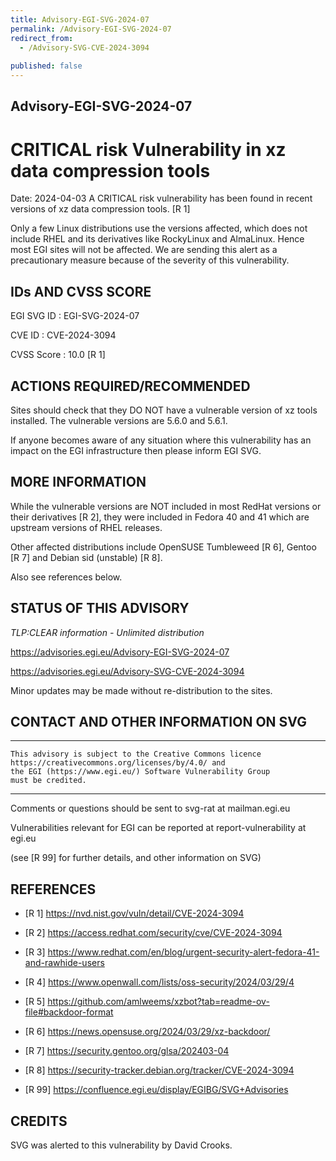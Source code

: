 ```yaml
---
title: Advisory-EGI-SVG-2024-07
permalink: /Advisory-EGI-SVG-2024-07
redirect_from:
  - /Advisory-SVG-CVE-2024-3094
  
published: false
---
```


## Advisory-EGI-SVG-2024-07

# CRITICAL risk Vulnerability in xz data compression tools

Date:        2024-04-03
A CRITICAL risk vulnerability has been found in recent versions of xz data
compression tools. [R 1] 

Only a few Linux distributions use the versions affected, which does not
include RHEL and its derivatives like RockyLinux and AlmaLinux. 
Hence most EGI sites will not be affected. 
We are sending this alert as a precautionary measure because of the 
severity of this vulnerability.


## IDs AND CVSS SCORE 

EGI SVG ID : EGI-SVG-2024-07
    
CVE ID     : CVE-2024-3094

CVSS Score : 10.0 [R 1]
    

## ACTIONS REQUIRED/RECOMMENDED

Sites should check that they DO NOT have a vulnerable version of xz tools
installed. The vulnerable versions are 5.6.0 and 5.6.1.

If anyone becomes aware of any situation where this vulnerability has an 
impact on the EGI infrastructure then please inform EGI SVG.

## MORE INFORMATION

While the vulnerable versions are NOT included in most RedHat versions or 
their derivatives [R 2], they were included in Fedora 40 and 41 which are 
upstream versions of RHEL releases.

Other affected distributions include OpenSUSE Tumbleweed [R 6], 
Gentoo [R 7] and Debian sid (unstable) [R 8].

Also see references below.
   
## STATUS OF THIS ADVISORY
    
_TLP:CLEAR information - Unlimited distribution_
                   
https://advisories.egi.eu/Advisory-EGI-SVG-2024-07 

https://advisories.egi.eu/Advisory-SVG-CVE-2024-3094 

Minor updates may be made without re-distribution to the sites.

## CONTACT AND OTHER INFORMATION ON SVG

-----------------------------
    This advisory is subject to the Creative Commons licence 
    https://creativecommons.org/licenses/by/4.0/ and
    the EGI (https://www.egi.eu/) Software Vulnerability Group 
    must be credited.
-----------------------------
    
Comments or questions should be sent to
	svg-rat at mailman.egi.eu

Vulnerabilities relevant for EGI can be reported at
	report-vulnerability at egi.eu
    
(see [R 99] for further details, and other information on SVG)
    
    
## REFERENCES

- [R 1] <https://nvd.nist.gov/vuln/detail/CVE-2024-3094>

- [R 2] <https://access.redhat.com/security/cve/CVE-2024-3094>

- [R 3] <https://www.redhat.com/en/blog/urgent-security-alert-fedora-41-and-rawhide-users>

- [R 4] <https://www.openwall.com/lists/oss-security/2024/03/29/4>

- [R 5] <https://github.com/amlweems/xzbot?tab=readme-ov-file#backdoor-format>
    
- [R 6] <https://news.opensuse.org/2024/03/29/xz-backdoor/>

- [R 7] <https://security.gentoo.org/glsa/202403-04>

- [R 8] <https://security-tracker.debian.org/tracker/CVE-2024-3094>

- [R 99] <https://confluence.egi.eu/display/EGIBG/SVG+Advisories>

## CREDITS

SVG was alerted to this vulnerability by David Crooks.


